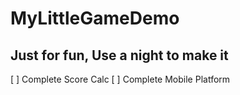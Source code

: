 # MyLittleGameDemo

## Just for fun, Use a night to make it

[ ] Complete Score Calc
[ ] Complete Mobile Platform
